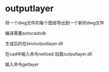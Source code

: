# outputlayer
将一个dwg文件的每个图层导出到一个新的dwg文件

编译需要autocadsdk

生成后的在bin/outputlayer.dll

在cad中输入命令netload 加载outputlayer.dll

输入命令getlayer
